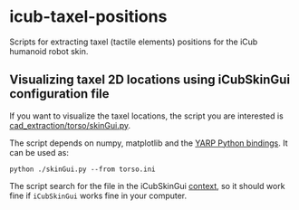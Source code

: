 # icub-taxel-positions
Scripts for extracting taxel (tactile elements) positions for the iCub humanoid robot skin. 

## Visualizing taxel 2D locations using iCubSkinGui configuration file
If you want to visualize the taxel locations, the script you are interested is 
[cad_extraction/torso/skinGui.py](cad_extraction/torso/skinGui.py).

The script depends on numpy, matplotlib and the [YARP Python bindings](http://www.yarp.it/yarp_swig.html#yarp_swig_python). 
It can be used as: 
~~~
python ./skinGui.py --from torso.ini
~~~
The script search for the file in the iCubSkinGui [context](http://www.yarp.it/yarp_data_dirs.html#datafiles_contextsrobots), so it should work fine if `iCubSkinGui` works fine in your computer.
